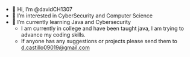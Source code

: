 - 👋 Hi, I’m @davidCH1307
- 👀 I’m interested in CyberSecurity and Computer Science 
- 🌱 I’m currently learning Java and Cybersecurity
  - I am currently in college and have been taught java, I am trying to advance my coding skills. 
  - If anyone has any suggestions or projects please send them to d.castillo09019@gmail.com


